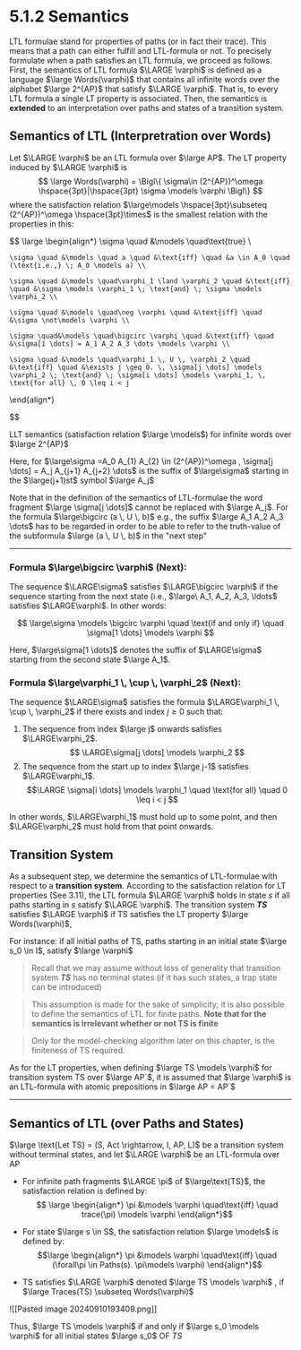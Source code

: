 # 5.1.2 Semantics

LTL formulae stand for properties of paths (or in fact their trace). This means that a path can either fulfill and LTL-formula or not. To precisely formulate when a path satisfies an LTL formula, we proceed as follows. First, the semantics of LTL formula $\LARGE \varphi$ is defined as a language $\large Words(\varphi)$ that contains all infinite words over the alphabet $\large 2^{AP}$ that satisfy $\LARGE \varphi$. That is, to every LTL formula a single LT property is associated. Then, the semantics is **extended** to an interpretation over paths and states of a transition system. 

## Semantics of LTL (Interpretration over Words)

Let $\LARGE \varphi$ be an LTL formula over $\large AP$. The LT property induced by $\LARGE \varphi$ is 
$$
\large Words(\varphi) = \Bigl\{  \sigma\in (2^{AP})^\omega \hspace{3pt}|\hspace{3pt} \sigma \models \varphi \Bigl\}  $$
where the satisfaction relation $\large\models \hspace{3pt}\subseteq (2^{AP})^\omega \hspace{3pt}\times$ is the smallest relation with the properties in this:

$$
\large
\begin{align*}
    \sigma \quad &\models \quad\text{true} \\
    
    \sigma \quad &\models \quad a \quad &\text{iff} \quad &a \in A_0 \quad (\text{i.e.,} \; A_0 \models a) \\
    
    \sigma \quad &\models \quad\varphi_1 \land \varphi_2 \quad &\text{iff} \quad &\sigma \models \varphi_1 \; \text{and} \; \sigma \models \varphi_2 \\
    
    \sigma \quad &\models \quad\neg \varphi \quad &\text{iff} \quad &\sigma \not\models \varphi \\
    
    \sigma \quad&\models \quad\bigcirc \varphi \quad &\text{iff} \quad &\sigma[1 \dots] = A_1 A_2 A_3 \dots \models \varphi \\
    
    \sigma \quad &\models \quad\varphi_1 \, U \, \varphi_2 \quad &\text{iff} \quad &\exists j \geq 0. \, \sigma[j \dots] \models \varphi_2 \; \text{and} \; \sigma[i \dots] \models \varphi_1, \, \text{for all} \, 0 \leq i < j
\end{align*}


$$


LLT semantics (satisfaction relation $\large \models$) for infinite words over $\large 2^{AP}$

Here, for $\large\sigma =A_0 A_{1} A_{2} \in (2^{AP})^\omega , \sigma[j \dots] = A_j A_{j+1} A_{j+2} \dots$ is the suffix of $\large\sigma$ starting in the $\large(j+1)st$ symbol $\large A_j$ 

Note that in the definition of the semantics of LTL-formulae the word fragment $\large \sigma[j \dots]$ cannot be replaced with $\large A_j$. For the formula $\large\bigcirc (a \, U \, b)$  e.g., the suffix $\large A_1 A_2 A_3 \dots$  has to be regarded in order to be able to refer to the truth-value of the subformula $\large (a \, U \, b)$ in the "next step" 


---

### Formula $\large\bigcirc \varphi$ (Next):

The sequence $\LARGE\sigma$ satisfies $\LARGE\bigcirc \varphi$ if the sequence starting from the next state (i.e., $\large\ A_1, A_2, A_3, \ldots$ satisfies $\LARGE\varphi$. In other words:

$$
\large\sigma \models \bigcirc \varphi \quad \text{if and only if} \quad \sigma[1 \dots] \models \varphi
$$

Here, $\large\sigma[1 \dots]$ denotes the suffix of $\LARGE\sigma$ starting from the second state $\large A_1$.

### Formula $\large\varphi_1 \, \cup \, \varphi_2$ (Next):

The sequence $\LARGE\sigma$ satisfies the formula $\LARGE\varphi_1 \, \cup \, \varphi_2$ if there exists and index $j \geq 0$ such that:

1. The sequence from index $\large j$ onwards satisfies $\LARGE\varphi_2$.
$$
\LARGE\sigma[j \dots] \models \varphi_2
$$
2. The sequence from the start up to index $\large j-1$ satisfies $\LARGE\varphi_1$.
$$\LARGE \sigma[i \dots] \models \varphi_1 \quad \text{for all} \quad 0 \leq i < j $$

In other words, $\LARGE\varphi_1$ must hold up to some point, and then $\LARGE\varphi_2$ must hold from that point onwards.


## Transition System

As a subsequent step, we determine the semantics of LTL-formulae with respect to a **transition system**. According to the satisfaction relation for LT properties (See 3.11), the LTL formula  $\LARGE \varphi$ holds in state *s* if all paths starting in *s* satisfy $\LARGE \varphi$. The transition system ***TS*** satisfies $\LARGE \varphi$ if TS satisfies the LT property $\large Words(\varphi)$,

For instance: if all initial paths of TS, paths starting in an initial state $\large s_0 \in I$, satisfy $\large \varphi$ 

> Recall that we may assume without loss of generality that transition system ***TS*** has no terminal states (if it has such states, a trap state can be introduced)

> This assumption is made for the sake of simplicity; it is also possible to define the semantics of LTL for finite paths. **Note that for the semantics is irrelevant whether or not TS is finite**

>Only for the model-checking algorithm later on this chapter, is the finiteness of TS required.

As for the LT properties, when defining $\large TS \models \varphi$ for transition system TS over $\large AP´$, it is assumed that $\large \varphi$ is an LTL-formula with atomic prepositions in $\large AP = AP´$ 


---

## Semantics of LTL (over Paths and States)

$\large \text{Let TS} = (S, Act \rightarrow, I, AP, L)$ be a transition system without terminal states, and let $\LARGE \varphi$ be an LTL-formula over AP

- For infinite path fragments $\LARGE \pi$ of  $\large\text{TS}$, the satisfaction relation is defined by:
$$
\large
\begin{align*}
\pi &\models \varphi \quad\text{iff} \quad trace(\pi) \models \varphi
\end{align*}$$
- For state $\large s \in S$, the satisfaction relation $\large \models$ is defined by:
$$\large
\begin{align*}
\pi &\models \varphi \quad\text{iff} \quad (\forall\pi \in Paths(s). \pi\models \varphi)
\end{align*}$$

- TS satisfies $\LARGE \varphi$ denoted $\large TS \models \varphi$ , if $\large Traces(TS) \subseteq Words(\varphi)$ 

![[Pasted image 20240910193409.png]]

Thus, $\large TS \models \varphi$ if and only if $\large s_0 \models \varphi$ for all initial states $\large s_0$ OF $TS$ 